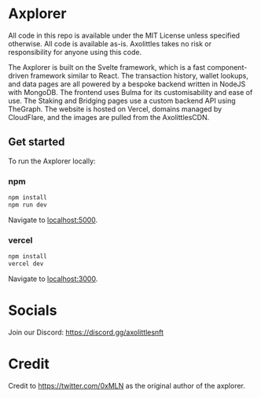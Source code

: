 # Axplorer
All code in this repo is available under the MIT License unless specified otherwise. All code is available as-is. Axolittles takes no risk or responsibility for anyone using this code.

The Axplorer is built on the Svelte framework, which is a fast component-driven framework similar to React.
The transaction history, wallet lookups, and data pages are all powered by a bespoke backend written in NodeJS with MongoDB.
The frontend uses Bulma for its customisability and ease of use.
The Staking and Bridging pages use a custom backend API using TheGraph.
The website is hosted on Vercel, domains managed by CloudFlare, and the images are pulled from the AxolittlesCDN.

## Get started
To run the Axplorer locally:

### npm
```bash
npm install
npm run dev
```
Navigate to [localhost:5000](http://localhost:5000).

### vercel
```bash
npm install
vercel dev
```
Navigate to [localhost:3000](http://localhost:3000).

# Socials
Join our Discord: https://discord.gg/axolittlesnft

# Credit
Credit to https://twitter.com/0xMLN as the original author of the axplorer.